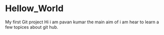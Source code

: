 # Hellow_World
My first Git project
Hi i am pavan kumar the main aim of i am hear to learn a few topices about git hub.
